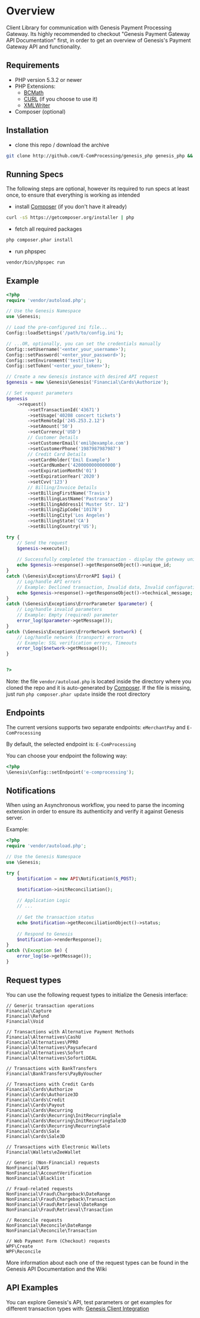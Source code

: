 Overview
===========

Client Library for communication with Genesis Payment Processing Gateway. Its highly recommended to checkout "Genesis Payment Gateway API Documentation" first, in order to get an overview of Genesis's Payment Gateway API and functionality.

Requirements
------------

* PHP version 5.3.2 or newer
* PHP Extensions:
    * [BCMath](https://php.net/bcmath)
    * [CURL](https://php.net/curl) (if you choose to use it)
    * [XMLWriter](https://php.net/xmlwriter)
* Composer (optional)

Installation
------------

* clone this repo / download the archive
````bash
git clone http://github.com/E-ComProcessing/genesis_php genesis_php && cd genesis_php
````

Running Specs
--------------

The following steps are optional, however its required to run specs at least once, to ensure that everything is working as intended

* install [Composer] (if you don't have it already)
````bash
curl -sS https://getcomposer.org/installer | php
````

* fetch all required packages
````bash
php composer.phar install
````

* run phpspec
````bash
vendor/bin/phpspec run
````

Example
------

````php
<?php
require 'vendor/autoload.php';

// Use the Genesis Namespace
use \Genesis;

// Load the pre-configured ini file...
Config::loadSettings('/path/to/config.ini');

// ...OR, optionally, you can set the credentials manually
Config::setUsername('<enter_your_username>');
Config::setPassword('<enter_your_password>');
Config::setEnvironment('test|live');
Config::setToken('<enter_your_token>');

// Create a new Genesis instance with desired API request
$genesis = new \Genesis\Genesis('Financial\Cards\Authorize');

// Set request parameters
$genesis
    ->request()
        ->setTransactionId('43671')
        ->setUsage('40208 concert tickets')
        ->setRemoteIp('245.253.2.12')
        ->setAmount('50')
        ->setCurrency('USD')
        // Customer Details
        ->setCustomerEmail('emil@example.com')
        ->setCustomerPhone('1987987987987')
        // Credit Card Details
        ->setCardHolder('Emil Example')
        ->setCardNumber('4200000000000000')
        ->setExpirationMonth('01')
        ->setExpirationYear('2020')
        ->setCvv('123')
        // Billing/Invoice Details
        ->setBillingFirstName('Travis')
        ->setBillingLastName('Pastrana')
        ->setBillingAddress1('Muster Str. 12')
        ->setBillingZipCode('10178')
        ->setBillingCity('Los Angeles')
        ->setBillingState('CA')
        ->setBillingCountry('US');

try {
    // Send the request
    $genesis->execute();
    
    // Successfully completed the transaction - display the gateway unique id
    echo $genesis->response()->getResponseObject()->unique_id;
}
catch (\Genesis\Exceptions\ErrorAPI $api) {
    // Log/handle API errors
    // Example: Declined transaction, Invalid data, Invalid configuration
    echo $genesis->response()->getResponseObject()->technical_message;
}
catch (\Genesis\Exceptions\ErrorParameter $parameter) {
    // Log/handle invalid parameters
    // Example: Empty (required) parameter
    error_log($parameter->getMessage());
}
catch (\Genesis\Exceptions\ErrorNetwork $network) {
    // Log/handle network (transport) errors
    // Example: SSL verification errors, Timeouts
    error_log($network->getMessage());
}


?>
````

Note: the file ```vendor/autoload.php``` is located inside the directory where you cloned the repo and it is auto-generated by [Composer]. If the file is missing, just run ```php composer.phar update``` inside the root directory

Endpoints
---------

The current versions supports two separate endpoints: ```eMerchantPay``` and ```E-ComProcessing```

By default, the selected endpoint is: ```E-ComProcessing```

You can choose your endpoint the following way:

```php
<?php
\Genesis\Config::setEndpoint('e-comprocessing');
```

Notifications
-------------

When using an Asynchronous workflow, you need to parse the incoming extension in order to ensure its authenticity and verify it against Genesis server.

Example:

```php
<?php
require 'vendor/autoload.php';

// Use the Genesis Namespace
use \Genesis;

try {
    $notification = new API\Notification($_POST);

    $notification->initReconciliation();
    
    // Application Logic
    // ...
    
    // Get the transaction status
    echo $notification->getReconciliationObject()->status;
    
    // Respond to Genesis
    $notification->renderResponse();
} 
catch (\Exception $e) {
    error_log($e->getMessage());
}
```

Request types
-------------

You can use the following request types to initialize the Genesis interface:

````
// Generic transaction operations
Financial\Capture
Financial\Refund
Financial\Void

// Transactions with Alternative Payment Methods
Financial\Alternatives\CashU
Financial\Alternatives\PPRO
Financial\Alternatives\Paysafecard
Financial\Alternatives\Sofort
Financial\Alternatives\SofortiDEAL

// Transactions with BankTransfers
Financial\BankTransfers\PayByVoucher

// Transactions with Credit Cards
Financial\Cards\Authorize
Financial\Cards\Authorize3D
Financial\Cards\Credit
Financial\Cards\Payout
Financial\Cards\Recurring
Financial\Cards\Recurring\InitRecurringSale
Financial\Cards\Recurring\InitRecurringSale3D
Financial\Cards\Recurring\RecurringSale
Financial\Cards\Sale
Financial\Cards\Sale3D

// Transactions with Electronic Wallets
Financial\Wallets\eZeeWallet

// Generic (Non-Financial) requests
NonFinancial\AVS
NonFinancial\AccountVerification
NonFinancial\Blacklist

// Fraud-related requests
NonFinancial\Fraud\Chargeback\DateRange
NonFinancial\Fraud\Chargeback\Transaction
NonFinancial\Fraud\Retrieval\DateRange
NonFinancial\Fraud\Retrieval\Transaction

// Reconcile requests
NonFinancial\Reconcile\DateRange
NonFinancial\Reconcile\Transaction

// Web Payment Form (Checkout) requests
WPF\Create
WPF\Reconcile
````


More information about each one of the request types can be found in the Genesis API Documentation and the Wiki

API Examples
------------

You can explore Genesis's API, test parameters or get examples for different transaction types with: [Genesis Client Integration]


[Composer]: https://getcomposer.org/
[Genesis Client Integration]: https://github.com/E-ComProcessing/genesis_api_examples